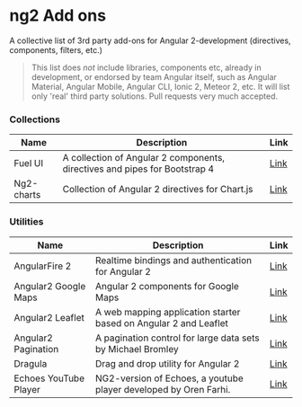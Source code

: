 # ng2 Add ons

A collective list of 3rd party add-ons for Angular 2-development (directives, components, filters, etc.)

> This list does *not* include libraries, components etc, already in development, or endorsed by team Angular itself, such as Angular Material, Angular Mobile, Angular CLI, Ionic 2, Meteor 2, etc. It will list only 'real' third party solutions. 
   Pull requests very much accepted.
   
### Collections
| Name | Description | Link |
|---|---|---|
| Fuel UI | A collection of Angular 2 components, directives and pipes for Bootstrap 4 | [Link](http://fuelinteractive.github.io/fuel-ui/)|
| Ng2-charts | Collection of Angular 2 directives for Chart.js | [Link](http://valor-software.com/ng2-charts/)|
   
### Utilities
| Name | Description | Link |
|---|---|---|
| AngularFire 2| Realtime bindings and authentication for Angular 2 | [Link](https://angularfire2.com/api/)|
| Angular2 Google Maps | Angular 2 components for Google Maps | [Link](https://angular-maps.com/)|
| Angular2 Leaflet | A web mapping application starter based on Angular 2 and Leaflet | [Link](https://github.com/haoliangyu/angular2-leaflet-starter)|
| Angular2 Pagination | A pagination control for large data sets by Michael Bromley | [Link](http://michaelbromley.github.io/ng2-pagination/)|
| Dragula | Drag and drop utility for Angular 2 | [Link](https://github.com/valor-software/ng2-dragula)|
| Echoes YouTube Player | NG2-version of Echoes, a youtube player developed by Oren Farhi.| [Link](https://github.com/orizens/echoes-ng2)|
